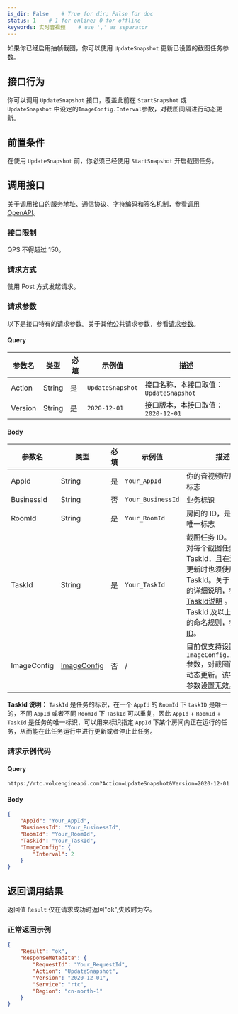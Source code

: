 ```yaml
---
is_dir: False    # True for dir; False for doc
status: 1    # 1 for online; 0 for offline
keywords: 实时音视频    # use ',' as separator
---
```


如果你已经启用抽帧截图，你可以使用 `UpdateSnapshot` 更新已设置的截图任务参数。

## 接口行为

你可以调用 `UpdateSnapshot` 接口，覆盖此前在 `StartSnapshot` 或 `UpdateSnapshot` 中设定的`ImageConfig.Interval`参数，对截图间隔进行动态更新。

## 前置条件

在使用 `UpdateSnapshot` 前，你必须已经使用 `StartSnapshot` 开启截图任务。

## 调用接口

关于调用接口的服务地址、通信协议、字符编码和签名机制，参看[调用 OpenAPI](69828)。
### 接口限制

QPS 不得超过 150。

### 请求方式

使用 Post 方式发起请求。

### 请求参数

以下是接口特有的请求参数。关于其他公共请求参数，参看[请求参数](69828.md#requestparameters)。

#### Query

|参数名 |类型 |必填 |示例值 |描述 |
|---|---|---|---|---|
|Action |String |是 |`UpdateSnapshot` |接口名称，本接口取值：`UpdateSnapshot` |
|Version |String |是 |`2020-12-01` |接口版本，本接口取值：`2020-12-01` |

#### Body

|参数名 |类型 |必填 |示例值 |描述 |
|---|---|---|---|---|
|AppId |String |是 |`Your_AppId` |你的音视频应用的唯一标志 |
|BusinessId |String |否 |`Your_BusinessId` |业务标识 |
|RoomId |String |是 |`Your_RoomId` |房间的 ID，是房间的唯一标志 |
|TaskId |String |是 |`Your_TaskId` |截图任务 ID。你必须对每个截图任务，设定 TaskId，且在进行任务更新时也须使用该 TaskId。关于 TaskId 的详细说明，参看 [TaskId说明](#taskid) 。 关于 TaskId 及以上 Id 字段的命名规则，参看 [ID](69835.md#idname)。 |
| ImageConfig | [ImageConfig](69835.md#imageconfig) | 否 | / | 目前仅支持设置 `ImageConfig.Interval` 参数，对截图间隔进行动态更新。该字段其他参数设置无效。  |

<span id="taskid"></span>
**TaskId 说明：** 
`TaskId` 是任务的标识，在一个 `AppId` 的 `RoomId` 下 `taskID` 是唯一的，不同 `AppId` 或者不同 `RoomId` 下 `TaskId` 可以重复，因此 `AppId` + `RoomId` + `TaskId` 是任务的唯一标识，可以用来标识指定 `AppId` 下某个房间内正在运行的任务，从而能在此任务运行中进行更新或者停止此任务。


### 请求示例代码

#### Query
```
https://rtc.volcengineapi.com?Action=UpdateSnapshot&Version=2020-12-01
```
#### Body

```json
{
    "AppId": "Your_AppId",
    "BusinessId": "Your_BusinessId",
    "RoomId": "Your_RoomId",
    "TaskId": "Your_TaskId",
    "ImageConfig": {
        "Interval": 2
    }
}
```

## 返回调用结果

返回值 `Result` 仅在请求成功时返回"ok",失败时为空。

### 正常返回示例

```json
{
    "Result": "ok",
    "ResponseMetadata": {
        "RequestId": "Your_RequestId",
        "Action": "UpdateSnapshot",
        "Version": "2020-12-01",
        "Service": "rtc",
        "Region": "cn-north-1"
    }
}
```
